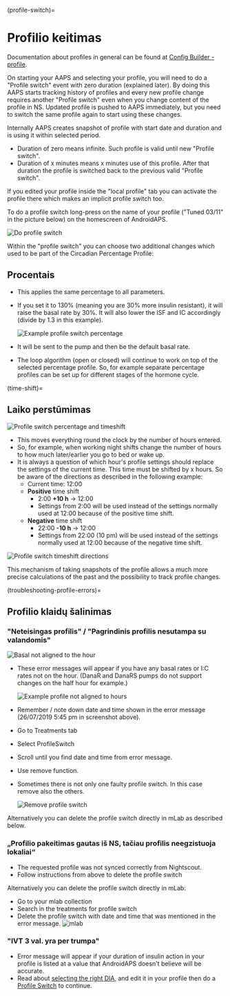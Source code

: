 (profile-switch)=

# Profilio keitimas

Documentation about profiles in general can be found at [Config Builder - profile](../Configuration/Config-Builder.md#profile).

On starting your AAPS and selecting your profile, you will need to do a "Profile switch" event with zero duration (explained later). By doing this AAPS starts tracking history of profiles and every new profile change requires another "Profile switch" even when you change content of the profile in NS. Updated profile is pushed to AAPS immediately, but you need to switch the same profile again to start using these changes.

Internally AAPS creates snapshot of profile with start date and duration and is using it within selected period.

* Duration of zero means infinite. Such profile is valid until new "Profile switch".
* Duration of x minutes means x minutes use of this profile. After that duration the profile is switched back to the previous valid "Profile switch".

If you edited your profile inside the "local profile" tab you can activate the profile there which makes an implicit profile switch too.

To do a profile switch long-press on the name of your profile ("Tuned 03/11" in the picture below) on the homescreen of AndroidAPS.

![Do profile switch](../images/ProfileSwitch_HowTo.png)

Within the "profile switch" you can choose two additional changes which used to be part of the Circadian Percentage Profile:

## Procentais

* This applies the same percentage to all parameters. 
* If you set it to 130% (meaning you are 30% more insulin resistant), it will raise the basal rate by 30%. It will also lower the ISF and IC accordingly (divide by 1.3 in this example).
  
  ![Example profile switch percentage](../images/ProfileSwitchPercentage.png)

* It will be sent to the pump and then be the default basal rate.

* The loop algorithm (open or closed) will continue to work on top of the selected percentage profile. So, for example separate percentage profiles can be set up for different stages of the hormone cycle.

(time-shift)=

## Laiko perstūmimas

![Profile switch percentage and timeshift](../images/ProfileSwitchTimeShift2.png)

* This moves everything round the clock by the number of hours entered. 
* So, for example, when working night shifts change the number of hours to how much later/earlier you go to bed or wake up.
* It is always a question of which hour's profile settings should replace the settings of the current time. This time must be shifted by x hours. So be aware of the directions as described in the following example: 
  * Current time: 12:00
  * **Positive** time shift 
    * 2:00 **+10 h** -> 12:00
    * Settings from 2:00 will be used instead of the settings normally used at 12:00 because of the positive time shift.
  * **Negative** time shift 
    * 22:00 **-10 h** -> 12:00
    * Settings from 22:00 (10 pm) will be used instead of the settings normally used at 12:00 because of the negative time shift.

![Profile switch timeshift directions](../images/ProfileSwitch_PlusMinus2.png)

This mechanism of taking snapshots of the profile allows a much more precise calculations of the past and the possibility to track profile changes.

(troubleshooting-profile-errors)=

## Profilio klaidų šalinimas

### "Neteisingas profilis" / "Pagrindinis profilis nesutampa su valandomis"

![Basal not aligned to the hour](../images/BasalNotAlignedToHours2.png)

* These error messages will appear if you have any basal rates or I:C rates not on the hour. (DanaR and DanaRS pumps do not support changes on the half hour for example.)
  
  ![Example profile not aligned to hours](../images/ProfileNotAlignedToHours.png)

* Remember / note down date and time shown in the error message (26/07/2019 5:45 pm in screenshot above).

* Go to Treatments tab
* Select ProfileSwitch
* Scroll until you find date and time from error message.
* Use remove function.
* Sometimes there is not only one faulty profile switch. In this case remove also the others.
  
  ![Remove profile switch](../images/PSRemove.png)

Alternatively you can delete the profile switch directly in mLab as described below.

### „Profilio pakeitimas gautas iš NS, tačiau profilis neegzistuoja lokaliai“

* The requested profile was not synced correctly from Nightscout.
* Follow instructions from above to delete the profile switch

Alternatively you can delete the profile switch directly in mLab:

* Go to your mlab collection
* Search in the treatments for profile switch
* Delete the profile switch with date and time that was mentioned in the error message. ![mlab](../images/mLabDeletePS.png)

### "IVT 3 val. yra per trumpa"

* Error message will appear if your duration of insulin action in your profile is listed at a value that AndroidAPS doesn't believe will be accurate. 
* Read about [selecting the right DIA](https://www.diabettech.com/insulin/why-we-are-regularly-wrong-in-the-duration-of-insulin-action-dia-times-we-use-and-why-it-matters/), and edit it in your profile then do a [Profile Switch](../Usage/Profiles) to continue.